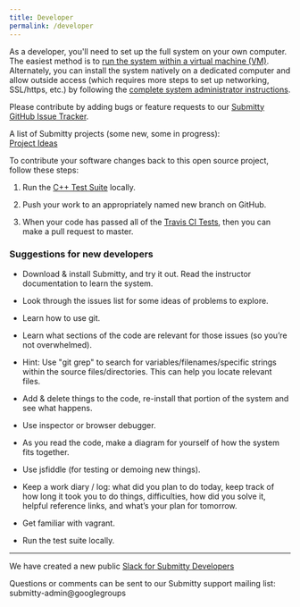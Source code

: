 ```yaml
---
title: Developer
permalink: /developer
---
```


As a developer, you'll need to set up the full system on your own
computer.  The easiest method is to 
[run the system within a virtual machine (VM)](vm_install_using_vagrant).
Alternately, you can install the system natively on a dedicated
computer and allow outside access (which requires more steps to set up
networking, SSL/https, etc.) by following the
[complete system administrator instructions](/sysadmin).



Please contribute by adding bugs or feature requests to our 
[Submitty GitHub Issue Tracker](https://github.com/Submitty/Submitty/issues).


A list of Submitty projects (some new, some in progress):  
[Project Ideas](project_ideas)


To contribute your software changes back to this open source project,
follow these steps:

  1. Run the [C++ Test Suite](autograding_tests) locally.

  2. Push your work to an appropriately named new branch on GitHub.

  3. When your code has passed all of the [Travis CI Tests](travis_ci), then
     you can make a pull request to master.



### Suggestions for new developers

* Download & install Submitty, and try it out.  Read the instructor
  documentation to learn the system.

* Look through the issues list for some ideas of problems to explore.

* Learn how to use git.

* Learn what sections of the code are relevant for those issues (so
  you’re not overwhelmed).

* Hint: Use "git grep" to search for variables/filenames/specific
  strings within the source files/directories.  This can help you
  locate relevant files.

* Add & delete things to the code, re-install that portion of the
  system and see what happens.

* Use inspector or browser debugger.

* As you read the code, make a diagram for yourself of how the system
  fits together.

* Use jsfiddle (for testing or demoing new things).

* Keep a work diary / log: what did you plan to do today, keep track
  of how long it took you to do things, difficulties, how did you
  solve it, helpful reference links, and what’s your plan for
  tomorrow.

* Get familiar with vagrant.

* Run the test suite locally. 

---


We have created a new public [Slack for Submitty Developers](https://join.slack.com/t/submitty/shared_invite/enQtMzE1NzgyMzUzNzI5LWNkNjUzYmZjOWJkNzdlM2QzNTM3MGYwNmQwMzQ3NjAwODUwYjI4MTRlZDNjZTFlMTk4ZjUzN2MxNzRjNDIwZTU)

Questions or comments can be sent to our Submitty support mailing list:  
submitty-admin@googlegroups

